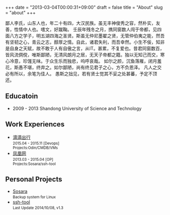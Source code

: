 +++
date = "2013-03-04T00:00:31+09:00"
draft = false
title = "About"
slug = "about"
+++

鄙人李氏，山东人也，年二十有四，大汉民族。虽无丰神俊秀之容，然朴实，友善，性情中人也。嗜文，好蹴鞠。
壬辰年残冬之月，携同窗数人闯于帝都，见四面八方之学子，明五湖四海之圣贤。斯虽无仲尼墨翟之贤，无管仲伯夷之能，然吾有坚韧之心，青云之志，醇厚之情。自此，诸君失利，而吾幸然。小生不佞，知非是自身之天赋，故不敢于人有自傲之言，从IT。甚累，不复爱也。昔君同窗数百，皆风流倜傥，唯斯鄙陋，无清风朗月之居，无天子帝都之籍。独以无知己而交，寒心冷意，珍馐无味。于众生乐而独悲，呜呼哀哉。
如尔之颜，沉鱼落雁，闭月羞花，斯愚不堪，终弃之。如尔鄙陋，尚有终见君子之心，方不负恩泽。
凡人之交必有所以，余笔为佳人。
愚斯之拙见，若有贤士觉其不妥之处甚蕃，予定不顶还。

## Educatoin

* 2009 - 2013 Shandong University of Science and Technology

## Work Experiences

<ul>
<li><a href="" target="_blank">滴滴出行</a><br>
<small>2015.04 - 2015.11 [Devops] <br>
Projects:Odin/CMDB/VMs</small></li>
<li><a href="" target="_blank">凤凰网</a><br>
<small>2013.03 - 2015.04 [OP]<br> 
Projects:Sosara/ssh-tool</small></li>
</ul>

## Personal Projects


<ul>
<li><a href="" target="_blank">Sosara</a><br>
<small>Backup system for Linux</small></li>
<li><a href="" target="_blank">ssh-tool</a><br>
<small>Last Update 2014/10/08, v1.3</small></li>
</ul>

